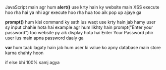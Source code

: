 JavaScript main agr hum **alert()** use krty hain ky website main XSS execute hoo rha hai ya nhi agr execute hoo rha hua too aik pop up ajaye ga

**prompt()** hum kisi command ky sath ius waqt use krty hain jab hamy user sy input chahie hota hai example agr hum likhty hain prompt("Enter your password") too website py aik display hota hai Enter Your Password phir user ius main apna password daaly ga

**var** hum taab lagaty hain jab hum user ki value ko apny database main store karna chahty hoon


if else bhi 100% samj agya


